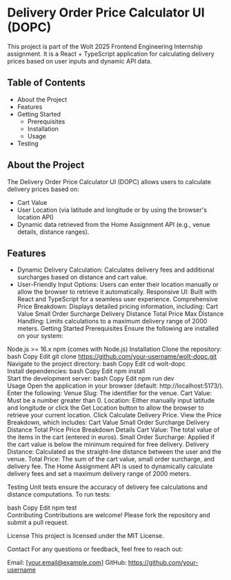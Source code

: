 # Delivery Order Price Calculator UI (DOPC)

This project is part of the Wolt 2025 Frontend Engineering Internship assignment. It is a React + TypeScript application for calculating delivery prices based on user inputs and dynamic API data.

## Table of Contents

 * About the Project
 * Features
 * Getting Started
   - Prerequisites
   - Installation
   - Usage
 * Testing
 
## About the Project
The Delivery Order Price Calculator UI (DOPC) allows users to calculate delivery prices based on:

- Cart Value
- User Location (via latitude and longitude or by using the browser's location API)
- Dynamic data retrieved from the Home Assignment API (e.g., venue details, distance ranges).

## Features
 - Dynamic Delivery Calculation: Calculates delivery fees and additional surcharges based on distance and cart value.
 - User-Friendly Input Options: Users can enter their location manually or allow the browser to retrieve it automatically.
Responsive UI: Built with React and TypeScript for a seamless user experience.
Comprehensive Price Breakdown: Displays detailed pricing information, including:
Cart Value
Small Order Surcharge
Delivery Distance
Total Price
Max Distance Handling: Limits calculations to a maximum delivery range of 2000 meters.
Getting Started
Prerequisites
Ensure the following are installed on your system:

Node.js >= 16.x
npm (comes with Node.js)
Installation
Clone the repository:
bash
Copy
Edit
git clone https://github.com/your-username/wolt-dopc.git  
Navigate to the project directory:
bash
Copy
Edit
cd wolt-dopc  
Install dependencies:
bash
Copy
Edit
npm install  
Start the development server:
bash
Copy
Edit
npm run dev  
Usage
Open the application in your browser (default: http://localhost:5173/).
Enter the following:
Venue Slug: The identifier for the venue.
Cart Value: Must be a number greater than 0.
Location: Either manually input latitude and longitude or click the Get Location button to allow the browser to retrieve your current location.
Click Calculate Delivery Price.
View the Price Breakdown, which includes:
Cart Value
Small Order Surcharge
Delivery Distance
Total Price
Price Breakdown Details
Cart Value: The total value of the items in the cart (entered in euros).
Small Order Surcharge: Applied if the cart value is below the minimum required for free delivery.
Delivery Distance: Calculated as the straight-line distance between the user and the venue.
Total Price: The sum of the cart value, small order surcharge, and delivery fee.
The Home Assignment API is used to dynamically calculate delivery fees and set a maximum delivery range of 2000 meters.

Testing
Unit tests ensure the accuracy of delivery fee calculations and distance computations. To run tests:

bash
Copy
Edit
npm test  
Contributing
Contributions are welcome! Please fork the repository and submit a pull request.

License
This project is licensed under the MIT License.

Contact
For any questions or feedback, feel free to reach out:

Email: [your.email@example.com]
GitHub: https://github.com/your-username
